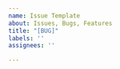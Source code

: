 ```yaml
---
name: Issue Template
about: Issues, Bugs, Features
title: "[BUG]"
labels: ''
assignees: ''

---
```


<!-- Thanks for submitting an issue! All bug reports and problem issues require a **descriptive info** and *possible screenshots*. -->
